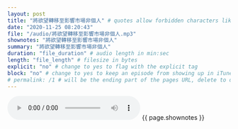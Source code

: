```yaml
---
layout: post
title: "將欲望轉移至影響市場非個人" # quotes allow forbidden characters like the colon
date: "2020-11-25 08:20:43"
file: "/audio/將欲望轉移至影響市場非個人.mp3"
shownotes: "將欲望轉移至影響市場非個人"
summary: "將欲望轉移至影響市場非個人"
duration: "file_duration" # audio length in min:sec
length: "file_length" # filesize in bytes
explicit: "no" # change to yes to flag with the explicit tag
block: "no" # change to yes to keep an episode from showing up in iTunes
# permalink: /1 # will be the ending part of the pages URL, delete to default to the title
---
```


<audio controls>
<source src="{{site.url}}{{site.baseurl}}{{ page.file }}" type="audio/x-mp3">
Your browser does not support the audio element.
</audio>
{{ page.shownotes }}
